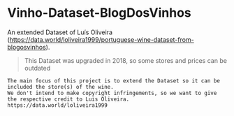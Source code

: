 # Vinho-Dataset-BlogDosVinhos
An extended Dataset of Luís Oliveira (https://data.world/loliveira1999/portuguese-wine-dataset-from-blogosvinhos).

>This Dataset was upgraded in 2018, so some stores and prices can be outdated

```
The main focus of this project is to extend the Dataset so it can be included the store(s) of the wine.
We don't intend to make copyright infringements, so we want to give the respective credit to Luis Oliveira. https://data.world/loliveira1999
```
